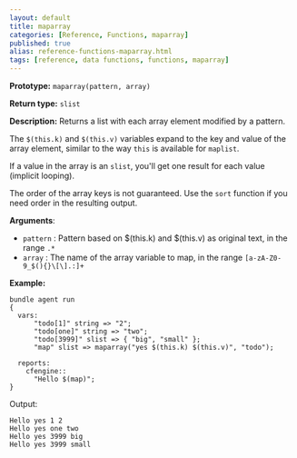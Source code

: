 ```yaml
---
layout: default
title: maparray
categories: [Reference, Functions, maparray]
published: true
alias: reference-functions-maparray.html
tags: [reference, data functions, functions, maparray]
---
```


**Prototype:** `maparray(pattern, array)`

**Return type:** `slist`

**Description:** Returns a list with each array element modified by a pattern.

The `$(this.k)` and `$(this.v)` variables expand to the key and value of the 
array element, similar to the way `this` is available for `maplist`.

If a value in the array is an `slist`, you'll get one result for each
value (implicit looping).

The order of the array keys is not guaranteed.  Use the `sort`
function if you need order in the resulting output.

**Arguments**:

* `pattern` : Pattern based on $(this.k) and $(this.v) as original text, in the range `.*`
* `array` : The name of the array variable to map, in the range
`[a-zA-Z0-9_$(){}\[\].:]+`

**Example:**

```cf3
bundle agent run
{
  vars:
      "todo[1]" string => "2";
      "todo[one]" string => "two";
      "todo[3999]" slist => { "big", "small" };
      "map" slist => maparray("yes $(this.k) $(this.v)", "todo");

  reports:
    cfengine::
      "Hello $(map)";
}

```

Output:

```
Hello yes 1 2
Hello yes one two
Hello yes 3999 big
Hello yes 3999 small
```
